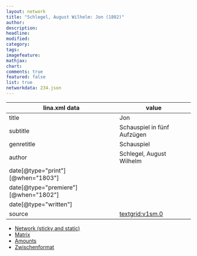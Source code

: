 ```yaml
---
layout: network
title: "Schlegel, August Wilhelm: Jon (1802)"
author:
description:
headline:
modified:
category:
tags:
imagefeature: 
mathjax: 
chart: 
comments: true
featured: false
list: true
networkdata: 234.json
---
```

lina.xml data  | value
------------- | -------------
title|Jon
subtitle|Schauspiel in fünf Aufzügen
genretitle|Schauspiel
author|Schlegel, August Wilhelm
date[@type="print"][@when="1803"]|
date[@type="premiere"][@when="1802"]|
date[@type="written"]|
source|[textgrid:v1sm.0](https://textgridlab.org/1.0/tgcrud-public/rest/textgrid:v1sm.0/data)



* [Network (sticky and static)](/linas/network234)
* [Matrix](/linas/matrix234)
* [Amounts](/linas/amount234)
* [Zwischenformat](/linas/lina234 )
